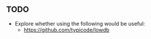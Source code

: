 ## TODO

- Explore whether using the following would be useful:
  - https://github.com/typicode/lowdb
